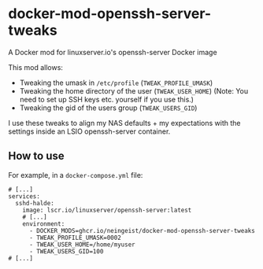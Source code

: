 # docker-mod-openssh-server-tweaks

A Docker mod for linuxserver.io's openssh-server Docker image

This mod allows:

- Tweaking the umask in `/etc/profile` (`TWEAK_PROFILE_UMASK`)
- Tweaking the home directory of the user (`TWEAK_USER_HOME`)
  (Note: You need to set up SSH keys etc. yourself if you use this.)
- Tweaking the gid of the users group (`TWEAK_USERS_GID`)

I use these tweaks to align my NAS defaults + my expectations with the
settings inside an LSIO openssh-server container.

## How to use

For example, in a `docker-compose.yml` file:

```
# [...]
services:
  sshd-halde:
    image: lscr.io/linuxserver/openssh-server:latest
    # [...]
    environment:
      - DOCKER_MODS=ghcr.io/neingeist/docker-mod-openssh-server-tweaks
      - TWEAK_PROFILE_UMASK=0002
      - TWEAK_USER_HOME=/home/myuser
      - TWEAK_USERS_GID=100
# [...]
```
